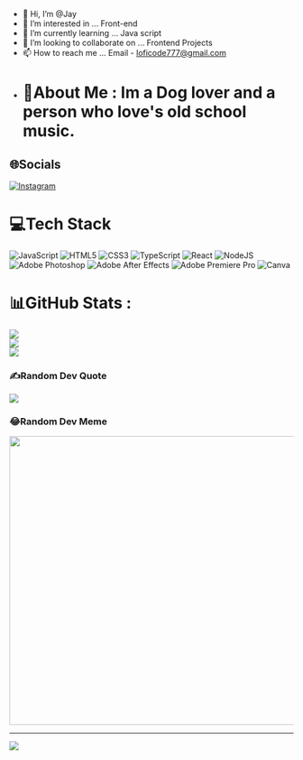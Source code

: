 - 👋 Hi, I’m @Jay
- 👀 I’m interested in ... Front-end
- 🌱 I’m currently learning ... Java script
- 💞️ I’m looking to collaborate on ... Frontend Projects
- 📫 How to reach me ... Email - loficode777@gmail.com
- # 💫About Me : Im a Dog lover and a person who love's old school music.

## 🌐Socials
[![Instagram](https://img.shields.io/badge/Instagram-%23E4405F.svg?logo=Instagram&logoColor=white)](https://instagram.com/jay_g.7) 

# 💻Tech Stack
![JavaScript](https://img.shields.io/badge/javascript-%23323330.svg?style=plastic&logo=javascript&logoColor=%23F7DF1E) ![HTML5](https://img.shields.io/badge/html5-%23E34F26.svg?style=plastic&logo=html5&logoColor=white) ![CSS3](https://img.shields.io/badge/css3-%231572B6.svg?style=plastic&logo=css3&logoColor=white) ![TypeScript](https://img.shields.io/badge/typescript-%23007ACC.svg?style=plastic&logo=typescript&logoColor=white) ![React](https://img.shields.io/badge/react-%2320232a.svg?style=plastic&logo=react&logoColor=%2361DAFB) ![NodeJS](https://img.shields.io/badge/node.js-6DA55F?style=plastic&logo=node.js&logoColor=white) ![Adobe Photoshop](https://img.shields.io/badge/adobephotoshop-%2331A8FF.svg?style=plastic&logo=adobephotoshop&logoColor=white) ![Adobe After Effects](https://img.shields.io/badge/Adobe%20After%20Effects-9999FF.svg?style=plastic&logo=Adobe%20After%20Effects&logoColor=white) ![Adobe Premiere Pro](https://img.shields.io/badge/Adobe%20Premiere%20Pro-9999FF.svg?style=plastic&logo=Adobe%20Premiere%20Pro&logoColor=white) ![Canva](https://img.shields.io/badge/Canva-%2300C4CC.svg?style=plastic&logo=Canva&logoColor=white)
# 📊GitHub Stats :
![](https://github-readme-stats.vercel.app/api?username=Coditdoc&theme=dracula&hide_border=true&include_all_commits=true&count_private=false)<br/>
![](https://github-readme-streak-stats.herokuapp.com/?user=Coditdoc&theme=dracula&hide_border=true)<br/>
![](https://github-readme-stats.vercel.app/api/top-langs/?username=Coditdoc&theme=dracula&hide_border=true&include_all_commits=true&count_private=false&layout=compact)

### ✍️Random Dev Quote
![](https://quotes-github-readme.vercel.app/api?type=horizontal&theme=radical)

### 😂Random Dev Meme
<img src="https://random-memer.herokuapp.com/" width="512px"/>

---
[![](https://visitcount.itsvg.in/api?id=Coditdoc&icon=0&color=0)](https://visitcount.itsvg.in)


<!---
Coditdoc/Coditdoc is a ✨ special ✨ repository because its `README.md` (this file) appears on your GitHub profile.
You can click the Preview link to take a look at your changes.
--->
